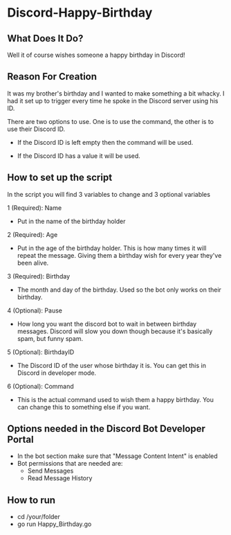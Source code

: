 # Discord-Happy-Birthday

## What Does It Do?

Well it of course wishes someone a happy birthday in Discord!

## Reason For Creation

It was my brother's birthday and I wanted to make something a bit whacky. I had it set up to trigger every time he spoke in the Discord server using his ID. 

There are two options to use. One is to use the command, the other is to use their Discord ID. 

- If the Discord ID is left empty then the command will be used. 

- If the Discord ID has a value it will be used.

## How to set up the script

In the script you will find 3 variables to change and 3 optional variables

1 (Required): Name
- Put in the name of the birthday holder

2 (Required): Age
- Put in the age of the birthday holder. This is how many times it will repeat the message. Giving them a birthday wish for every year they've been alive.

3 (Required): Birthday
- The month and day of the birthday. Used so the bot only works on their birthday.

4 (Optional): Pause
- How long you want the discord bot to wait in between birthday messages. Discord will slow you down though because it's basically spam, but funny spam.

5 (Optional): BirthdayID

- The Discord ID of the user whose birthday it is. You can get this in Discord in developer mode.

6 (Optional): Command

- This is the actual command used to wish them a happy birthday. You can change this to something else if you want.

## Options needed in the Discord Bot Developer Portal

- In the bot section make sure that "Message Content Intent" is enabled
- Bot permissions that are needed are:
    - Send Messages
    - Read Message History

## How to run
- cd /your/folder
- go run Happy_Birthday.go